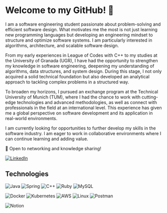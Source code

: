 # Welcome to my GitHub! 👋

I am a software engineering student passionate about problem-solving and efficient software design. What motivates me the most is not just learning new programming languages but developing an engineering mindset to structure and optimize software systems. I am particularly interested in algorithms, architecture, and scalable software design.

From my early experiences in League of Codes with C++ to my studies at the University of Granada (UGR), I have had the opportunity to strengthen my knowledge in software engineering, deepening my understanding of algorithms, data structures, and system design. During this stage, I not only acquired a solid technical foundation but also developed an analytical approach to tackling complex problems in a structured way.

To broaden my horizons, I pursued an exchange program at the Technical University of Munich (TUM), where I had the chance to work with cutting-edge technologies and advanced methodologies, as well as connect with professionals in the field at an international level. This experience has given me a global perspective on software development and its application in real-world environments.

I am currently looking for opportunities to further develop my skills in the software industry. I am eager to work in collaborative environments where I can continue learning and adding value.

📩 Open to networking and knowledge sharing! 

[![LinkedIn](https://img.shields.io/badge/linkedin-%230077B5.svg?style=for-the-badge&logo=linkedin&logoColor=white)](https://www.linkedin.com/in/francisco-javier-hern%C3%A1ndez-fern%C3%A1ndez-a15696335/)

<!--
**fhernandez04/fhernandez04** is a ✨ _special_ ✨ repository because its `README.md` (this file) appears on your GitHub profile.

Here are some ideas to get you started:

- 🔭 I’m currently working on ...
- 🌱 I’m currently learning ...
- 👯 I’m looking to collaborate on ...
- 🤔 I’m looking for help with ...
- 💬 Ask me about ...
- 📫 How to reach me: ...
- 😄 Pronouns: ...
- ⚡ Fun fact: ...
-->

## Technologies
![Java](https://img.shields.io/badge/java-%23ED8B00.svg?style=for-the-badge&logo=openjdk&logoColor=white) 
![Spring](https://img.shields.io/badge/spring-%236DB33F.svg?style=for-the-badge&logo=spring&logoColor=white)
![C++](https://img.shields.io/badge/c++-%2300599C.svg?style=for-the-badge&logo=c%2B%2B&logoColor=white)
![Ruby](https://img.shields.io/badge/ruby-%23CC342D.svg?style=for-the-badge&logo=ruby&logoColor=white)
![MySQL](https://img.shields.io/badge/mysql-4479A1.svg?style=for-the-badge&logo=mysql&logoColor=white)

![Docker](https://img.shields.io/badge/docker-%230db7ed.svg?style=for-the-badge&logo=docker&logoColor=white)
![Kubernetes](https://img.shields.io/badge/kubernetes-326CE5.svg?style=for-the-badge&logo=kubernetes&logoColor=white)
![AWS](https://img.shields.io/badge/Amazon_AWS-232F3E.svg?style=for-the-badge&logo=amazonaws&logoColor=white)
![Linux](https://img.shields.io/badge/Linux-FCC624?style=for-the-badge&logo=linux&logoColor=black)
![Postman](https://img.shields.io/badge/Postman-FF6C37?style=for-the-badge&logo=postman&logoColor=white)

![Notion](https://img.shields.io/badge/Notion-%23000000.svg?style=for-the-badge&logo=notion&logoColor=white)
